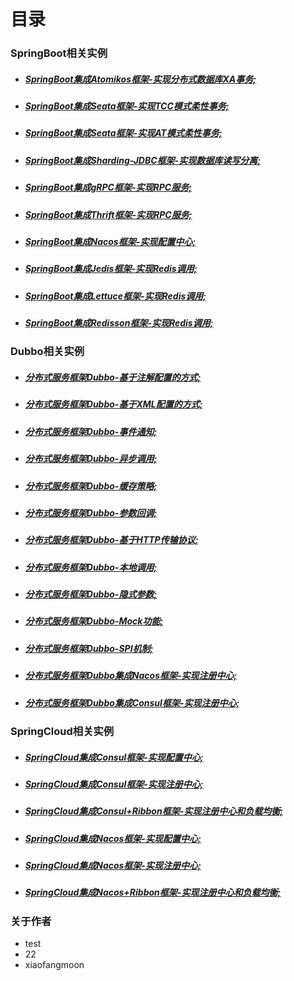 # 目录

### SpringBoot相关实例
- ##### [SpringBoot集成Atomikos框架-实现分布式数据库XA事务;](https://github.com/ipipman/JavaSpringBootSamples/tree/master/springboot-atomikos-xa-sample "SpringBoot集成Atomikos框架，实现分布式数据库XA事务；")
- ##### [SpringBoot集成Seata框架-实现TCC模式柔性事务;](https://github.com/ipipman/JavaSpringBootSamples/tree/master/springboot-seata-tcc-sample "SpringBoot集成Seata框架，实现TCC模式柔性事务；")
- ##### [SpringBoot集成Seata框架-实现AT模式柔性事务;](https://github.com/ipipman/JavaSpringBootSamples/tree/master/springboot-seata-at-sample "SpringBoot集成Seata框架，实现AT模式柔性事务；")
- ##### [SpringBoot集成Sharding-JDBC框架-实现数据库读写分离;](https://github.com/ipipman/JavaSpringBootSamples/tree/master/springboot-shardingsphere-jdbc-sample "SpringBoot集成Sharding-JDBC框架，实现数据库读写分离；")
- ##### [SpringBoot集成gRPC框架-实现RPC服务;](https://github.com/ipipman/JavaSpringBootSamples/tree/master/springboot-rpc-grpc-sample "SpringBoot集成gRPC框架，实现RPC服务；")
- ##### [SpringBoot集成Thrift框架-实现RPC服务;](https://github.com/ipipman/JavaSpringBootSamples/tree/master/springboot-rpc-thrift-sample "SpringBoot集成Thrift框架，实现RPC服务；")
- ##### [SpringBoot集成Nacos框架-实现配置中心;](https://github.com/ipipman/JavaSpringBootSamples/tree/master/springboot-nacos-sample "SpringBoot集成Nacos框架-实现配置中心；")
- ##### [SpringBoot集成Jedis框架-实现Redis调用;](https://github.com/ipipman/JavaSpringBootSamples/tree/master/springboot-jedis-sample "SpringBoot集成Jedis框架-实现Redis调用；")
- ##### [SpringBoot集成Lettuce框架-实现Redis调用;](https://github.com/ipipman/JavaSpringBootSamples/tree/master/springboot-lettuce-sample "SpringBoot集成Lettuce框架-实现Redis调用；")
- ##### [SpringBoot集成Redisson框架-实现Redis调用;](https://github.com/ipipman/JavaSpringBootSamples/tree/master/springboot-redisson-sample "SpringBoot集成Redisson框架-实现Redis调用；")


### Dubbo相关实例
- ##### [分布式服务框架Dubbo-基于注解配置的方式;](https://github.com/ipipman/JavaSpringBootSamples/tree/master/dubbo-annotation-sample "分布式服务框架Dubbo（基于注解配置的方式）")
- ##### [分布式服务框架Dubbo-基于XML配置的方式;](https://github.com/ipipman/JavaSpringBootSamples/tree/master/dubbo-xml-sample "分布式服务框架Dubbo（基于XML配置的方式")
- ##### [分布式服务框架Dubbo-事件通知;](https://github.com/ipipman/JavaSpringBootSamples/tree/master/dubbo-notify-sample "分布式服务框架Dubbo（事件通知）；")
- ##### [分布式服务框架Dubbo-异步调用;](https://github.com/ipipman/JavaSpringBootSamples/tree/master/dubbo-async-sample "分布式服务框架Dubbo（异步调用）")
- ##### [分布式服务框架Dubbo-缓存策略;](https://github.com/ipipman/JavaSpringBootSamples/tree/master/dubbo-cache-sample "分布式服务框架Dubbo（缓存策略）")
- ##### [分布式服务框架Dubbo-参数回调;](https://github.com/ipipman/JavaSpringBootSamples/tree/master/dubbo-callback-sample "分布式服务框架Dubbo（参数回调）")
- ##### [分布式服务框架Dubbo-基于HTTP传输协议;](https://github.com/ipipman/JavaSpringBootSamples/tree/master/dubbo-http-sample "分布式服务框架Dubbo（基于HTTP传输协议）")
- ##### [分布式服务框架Dubbo-本地调用;](https://github.com/ipipman/JavaSpringBootSamples/tree/master/dubbo-local-sample "分布式服务框架Dubbo（本地调用）")
- ##### [分布式服务框架Dubbo-隐式参数;](https://github.com/ipipman/JavaSpringBootSamples/tree/master/dubbo-attachment-sample "分布式服务框架Dubbo（隐式参数）")
- ##### [分布式服务框架Dubbo-Mock功能;](https://github.com/ipipman/JavaSpringBootSamples/tree/master/dubbo-mock-sample "分布式服务框架Dubbo（mock功能）")
- ##### [分布式服务框架Dubbo-SPI机制;](https://github.com/ipipman/JavaSpringBootSamples/tree/master/dubbo-spi-sample "分布式服务框架Dubbo（SPI机制）")
- ##### [分布式服务框架Dubbo集成Nacos框架-实现注册中心;](https://github.com/ipipman/JavaSpringBootSamples/tree/master/dubbo-nacos-sample "分布式服务框架Dubbo集成Nacos框架-实现注册中心")
- ##### [分布式服务框架Dubbo集成Consul框架-实现注册中心;](https://github.com/ipipman/JavaSpringBootSamples/tree/master/dubbo-consul-sample "分布式服务框架Dubbo集成Consul框架-实现注册中心")


### SpringCloud相关实例
- ##### [SpringCloud集成Consul框架-实现配置中心;](https://github.com/ipipman/JavaSpringBootSamples/tree/master/springcloud-consul-config-sample "SpringCloud集成Consul框架-实现配置中心")
- ##### [SpringCloud集成Consul框架-实现注册中心;](https://github.com/ipipman/JavaSpringBootSamples/tree/master/springcloud-consul-register-sample "SpringCloud集成Consul框架-实现注册中心")
- ##### [SpringCloud集成Consul+Ribbon框架-实现注册中心和负载均衡;](https://github.com/ipipman/JavaSpringBootSamples/tree/master/springcloud-consul-ribbon-sample "SpringCloud集成Consul+Ribbon框架-实现注册中心和负载均衡")
- ##### [SpringCloud集成Nacos框架-实现配置中心;](https://github.com/ipipman/JavaSpringBootSamples/tree/master/springcloud-nacos-config-sample "SpringCloud集成Nacos框架-实现配置中心")
- ##### [SpringCloud集成Nacos框架-实现注册中心;](https://github.com/ipipman/JavaSpringBootSamples/tree/master/springcloud-nacos-register-sample "SpringCloud集成Nacos框架-实现注册中心")
- ##### [SpringCloud集成Nacos+Ribbon框架-实现注册中心和负载均衡;](https://github.com/ipipman/JavaSpringBootSamples/tree/master/springcloud-nacos-ribbon-sample "SpringCloud集成Nacos+Ribbon框架-实现注册中心和负载均衡")

### 关于作者
- test
- 22
- xiaofangmoon

